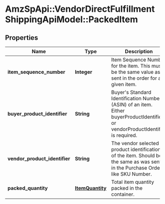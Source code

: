 # AmzSpApi::VendorDirectFulfillmentShippingApiModel::PackedItem

## Properties
Name | Type | Description | Notes
------------ | ------------- | ------------- | -------------
**item_sequence_number** | **Integer** | Item Sequence Number for the item. This must be the same value as sent in the order for a given item. | 
**buyer_product_identifier** | **String** | Buyer&#39;s Standard Identification Number (ASIN) of an item. Either buyerProductIdentifier or vendorProductIdentifier is required. | [optional] 
**vendor_product_identifier** | **String** | The vendor selected product identification of the item. Should be the same as was sent in the Purchase Order, like SKU Number. | [optional] 
**packed_quantity** | [**ItemQuantity**](ItemQuantity.md) | Total item quantity packed in the container. | 



